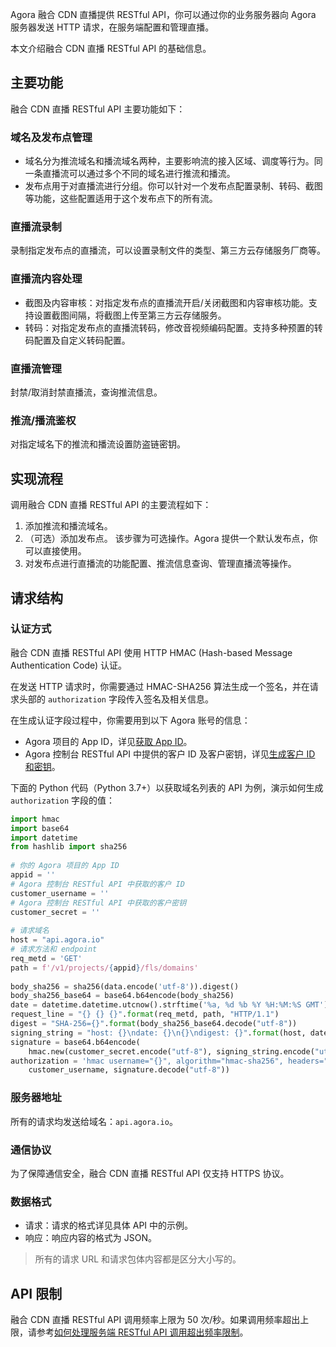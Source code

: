 Agora 融合 CDN 直播提供 RESTful API，你可以通过你的业务服务器向 Agora 服务器发送 HTTP 请求，在服务端配置和管理直播。

本文介绍融合 CDN 直播 RESTful API 的基础信息。

## 主要功能

融合 CDN 直播 RESTful API 主要功能如下：

### 域名及发布点管理

- 域名分为推流域名和播流域名两种，主要影响流的接入区域、调度等行为。同一条直播流可以通过多个不同的域名进行推流和播流。
- 发布点用于对直播流进行分组。你可以针对一个发布点配置录制、转码、截图等功能，这些配置适用于这个发布点下的所有流。

### 直播流录制

录制指定发布点的直播流，可以设置录制文件的类型、第三方云存储服务厂商等。

### 直播流内容处理

- 截图及内容审核：对指定发布点的直播流开启/关闭截图和内容审核功能。支持设置截图间隔，将截图上传至第三方云存储服务。
- 转码：对指定发布点的直播流转码，修改音视频编码配置。支持多种预置的转码配置及自定义转码配置。

### 直播流管理

封禁/取消封禁直播流，查询推流信息。

### 推流/播流鉴权

对指定域名下的推流和播流设置防盗链密钥。

## 实现流程

调用融合 CDN 直播 RESTful API 的主要流程如下：

1. 添加推流和播流域名。
2. （可选）添加发布点。
   该步骤为可选操作。Agora 提供一个默认发布点，你可以直接使用。
3. 对发布点进行直播流的功能配置、推流信息查询、管理直播流等操作。

## 请求结构

### 认证方式

融合 CDN 直播 RESTful API 使用 HTTP HMAC (Hash-based Message Authentication Code) 认证。

在发送 HTTP 请求时，你需要通过 HMAC-SHA256 算法生成一个签名，并在请求头部的 `authorization` 字段传入签名及相关信息。

在生成认证字段过程中，你需要用到以下 Agora 账号的信息：

- Agora 项目的 App ID，详见[获取 App ID](https://docs.agora.io/cn/Agora%20Platform/get_appid_token?platform=All%20Platforms#获取-app-id)。
- Agora 控制台 RESTful API 中提供的客户 ID 及客户密钥，详见[生成客户 ID 和密钥](https://docs.agora.io/cn/Agora%20Platform/get_appid_token?platform=All%20Platforms#生成客户-id-和密钥)。

下面的 Python 代码（Python 3.7+）以获取域名列表的 API 为例，演示如何生成 `authorization` 字段的值：

```python
import hmac
import base64
import datetime
from hashlib import sha256
 
# 你的 Agora 项目的 App ID
appid = ''
# Agora 控制台 RESTful API 中获取的客户 ID
customer_username = ''
# Agora 控制台 RESTful API 中获取的客户密钥
customer_secret = ''
 
# 请求域名
host = "api.agora.io"
# 请求方法和 endpoint
req_metd = 'GET'
path = f'/v1/projects/{appid}/fls/domains'
 
body_sha256 = sha256(data.encode('utf-8')).digest()
body_sha256_base64 = base64.b64encode(body_sha256)
date = datetime.datetime.utcnow().strftime('%a, %d %b %Y %H:%M:%S GMT')
request_line = "{} {} {}".format(req_metd, path, "HTTP/1.1")
digest = "SHA-256={}".format(body_sha256_base64.decode("utf-8"))
signing_string = "host: {}\ndate: {}\n{}\ndigest: {}".format(host, date, request_line, digest)
signature = base64.b64encode(
    hmac.new(customer_secret.encode("utf-8"), signing_string.encode("utf-8"), sha256).digest())
authorization = 'hmac username="{}", algorithm="hmac-sha256", headers="host date request-line digest", signature="{}"'.format(
    customer_username, signature.decode("utf-8"))
```

### 服务器地址

所有的请求均发送给域名：`api.agora.io`。

### 通信协议

为了保障通信安全，融合 CDN 直播 RESTful API 仅支持 HTTPS 协议。

### 数据格式

- 请求：请求的格式详见具体 API 中的示例。
- 响应：响应内容的格式为 JSON。

> 所有的请求 URL 和请求包体内容都是区分大小写的。

## API 限制

融合 CDN 直播 RESTful API 调用频率上限为 50 次/秒。如果调用频率超出上限，请参考[如何处理服务端 RESTful API 调用超出频率限制](https://docs.agora.io/cn/faq/restful_api_call_frequency)。